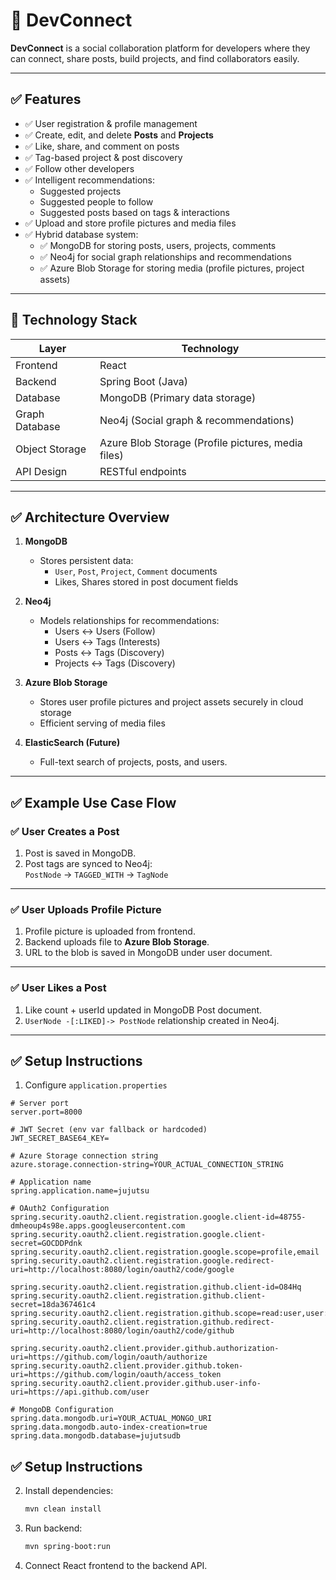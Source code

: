 # 🚀 DevConnect

**DevConnect** is a social collaboration platform for developers where they can connect, share posts, build projects, and find collaborators easily.

---

## ✅ Features

- ✅ User registration & profile management  
- ✅ Create, edit, and delete **Posts** and **Projects**  
- ✅ Like, share, and comment on posts  
- ✅ Tag-based project & post discovery  
- ✅ Follow other developers  
- ✅ Intelligent recommendations:
    - Suggested projects  
    - Suggested people to follow  
    - Suggested posts based on tags & interactions  
- ✅ Upload and store profile pictures and media files  
- ✅ Hybrid database system:
    - ✅ MongoDB for storing posts, users, projects, comments  
    - ✅ Neo4j for social graph relationships and recommendations   
    - ✅ Azure Blob Storage for storing media (profile pictures, project assets)

---

## 🎯 Technology Stack

| Layer | Technology |
|-------|------------|
| Frontend | React |
| Backend | Spring Boot (Java) |
| Database | MongoDB (Primary data storage) |
| Graph Database | Neo4j (Social graph & recommendations) |
| Object Storage | Azure Blob Storage (Profile pictures, media files) |
| API Design | RESTful endpoints |

---

## ✅ Architecture Overview

1. **MongoDB**  
   - Stores persistent data:  
     - `User`, `Post`, `Project`, `Comment` documents  
     - Likes, Shares stored in post document fields

2. **Neo4j**  
   - Models relationships for recommendations:
     - Users ↔ Users (Follow)
     - Users ↔ Tags (Interests)
     - Posts ↔ Tags (Discovery)
     - Projects ↔ Tags (Discovery)

3. **Azure Blob Storage**  
   - Stores user profile pictures and project assets securely in cloud storage  
   - Efficient serving of media files

4. **ElasticSearch (Future)**  
   - Full-text search of projects, posts, and users.

---

## ✅ Example Use Case Flow

### ✅ User Creates a Post
1. Post is saved in MongoDB.
2. Post tags are synced to Neo4j:  
   `PostNode` → `TAGGED_WITH` → `TagNode`

---

### ✅ User Uploads Profile Picture
1. Profile picture is uploaded from frontend.  
2. Backend uploads file to **Azure Blob Storage**.  
3. URL to the blob is saved in MongoDB under user document.

---

### ✅ User Likes a Post
1. Like count + userId updated in MongoDB Post document.
2. `UserNode -[:LIKED]-> PostNode` relationship created in Neo4j.

---

## ✅ Setup Instructions

1. Configure `application.properties`

```properties
# Server port
server.port=8000

# JWT Secret (env var fallback or hardcoded)
JWT_SECRET_BASE64_KEY=

# Azure Storage connection string
azure.storage.connection-string=YOUR_ACTUAL_CONNECTION_STRING

# Application name
spring.application.name=jujutsu

# OAuth2 Configuration
spring.security.oauth2.client.registration.google.client-id=48755-dmheoup4s98e.apps.googleusercontent.com
spring.security.oauth2.client.registration.google.client-secret=GOCDDPdnk
spring.security.oauth2.client.registration.google.scope=profile,email
spring.security.oauth2.client.registration.google.redirect-uri=http://localhost:8080/login/oauth2/code/google

spring.security.oauth2.client.registration.github.client-id=O84Hq
spring.security.oauth2.client.registration.github.client-secret=18da367461c4
spring.security.oauth2.client.registration.github.scope=read:user,user:email
spring.security.oauth2.client.registration.github.redirect-uri=http://localhost:8080/login/oauth2/code/github

spring.security.oauth2.client.provider.github.authorization-uri=https://github.com/login/oauth/authorize
spring.security.oauth2.client.provider.github.token-uri=https://github.com/login/oauth/access_token
spring.security.oauth2.client.provider.github.user-info-uri=https://api.github.com/user

# MongoDB Configuration
spring.data.mongodb.uri=YOUR_ACTUAL_MONGO_URI
spring.data.mongodb.auto-index-creation=true
spring.data.mongodb.database=jujutsudb

```


## ✅ Setup Instructions

2. Install dependencies:

    ```bash
    mvn clean install
    ```

3. Run backend:

    ```bash
    mvn spring-boot:run
    ```

4. Connect React frontend to the backend API.
